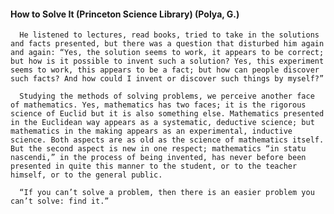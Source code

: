 #### How to Solve It (Princeton Science Library) (Polya, G.)
      He listened to lectures, read books, tried to take in the solutions and facts presented, but there was a question that disturbed him again and again: “Yes, the solution seems to work, it appears to be correct; but how is it possible to invent such a solution? Yes, this experiment seems to work, this appears to be a fact; but how can people discover such facts? And how could I invent or discover such things by myself?”

      Studying the methods of solving problems, we perceive another face of mathematics. Yes, mathematics has two faces; it is the rigorous science of Euclid but it is also something else. Mathematics presented in the Euclidean way appears as a systematic, deductive science; but mathematics in the making appears as an experimental, inductive science. Both aspects are as old as the science of mathematics itself. But the second aspect is new in one respect; mathematics “in statu nascendi,” in the process of being invented, has never before been presented in quite this manner to the student, or to the teacher himself, or to the general public.

      “If you can’t solve a problem, then there is an easier problem you can’t solve: find it.”

